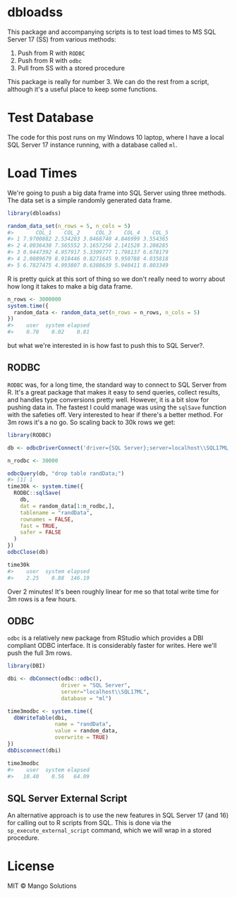 <!-- README.md is generated from README.Rmd. Please edit that file -->
dbloadss
========

This package and accompanying scripts is to test load times to MS SQL Server 17 (SS) from various methods:

1.  Push from R with `RODBC`
2.  Push from R with `odbc`
3.  Pull from SS with a stored procedure

This package is really for number 3. We can do the rest from a script, although it's a useful place to keep some functions.

Test Database
=============

The code for this post runs on my Windows 10 laptop, where I have a local SQL Server 17 instance running, with a database called `ml`.

Load Times
==========

We're going to push a big data frame into SQL Server using three methods. The data set is a simple randomly generated data frame.

``` r
library(dbloadss)

random_data_set(n_rows = 5, n_cols = 5)
#>       COL_1    COL_2     COL_3    COL_4    COL_5
#> 1 7.9700882 2.534203 3.8468740 4.846999 3.554365
#> 2 4.0936430 7.565552 3.1657256 2.141528 3.208285
#> 3 0.9447392 4.957917 5.3309777 1.798137 6.678179
#> 4 2.0889679 8.918446 0.8271645 9.950788 4.035818
#> 5 6.7827475 4.993807 0.6388639 5.940411 8.803349
```

R is pretty quick at this sort of thing so we don't really need to worry about how long it takes to make a big data frame.

``` r
n_rows <- 3000000
system.time({
  random_data <- random_data_set(n_rows = n_rows, n_cols = 5)
})
#>    user  system elapsed 
#>    0.78    0.02    0.81
```

but what we're interested in is how fast to push this to SQL Server?.

RODBC
-----

`RODBC` was, for a long time, the standard way to connect to SQL Server from R. It's a great package that makes it easy to send queries, collect results, and handles type conversions pretty well. However, it is a bit slow for pushing data in. The fastest I could manage was using the `sqlSave` function with the safeties off. Very interested to hear if there's a better method. For 3m rows it's a no go. So scaling back to 30k rows we get:

``` r
library(RODBC)

db <- odbcDriverConnect('driver={SQL Server};server=localhost\\SQL17ML;database=ml;trusted_connection=true')

n_rodbc <- 30000

odbcQuery(db, "drop table randData;")
#> [1] 1
time30k <- system.time({
  RODBC::sqlSave(
    db,
    dat = random_data[1:n_rodbc,],
    tablename = "randData",
    rownames = FALSE,
    fast = TRUE,
    safer = FALSE
  )
})
odbcClose(db)

time30k
#>    user  system elapsed 
#>    2.25    0.88  146.19
```

Over 2 minutes! It's been roughly linear for me so that total write time for 3m rows is a few hours.

ODBC
----

`odbc` is a relatively new package from RStudio which provides a DBI compliant ODBC interface. It is considerably faster for writes. Here we'll push the full 3m rows.

``` r
library(DBI)

dbi <- dbConnect(odbc::odbc(),
                 driver = "SQL Server",
                 server="localhost\\SQL17ML",
                 database = "ml")

time3modbc <- system.time({
  dbWriteTable(dbi,
               name = "randData",
               value = random_data,
               overwrite = TRUE)
})
dbDisconnect(dbi)

time3modbc
#>    user  system elapsed 
#>   10.40    0.56   64.09
```

SQL Server External Script
--------------------------

An alternative approach is to use the new features in SQL Server 17 (and 16) for calling out to R scripts from SQL. This is done via the `sp_execute_external_script` command, which we will wrap in a stored procedure.

License
=======

MIT © Mango Solutions
